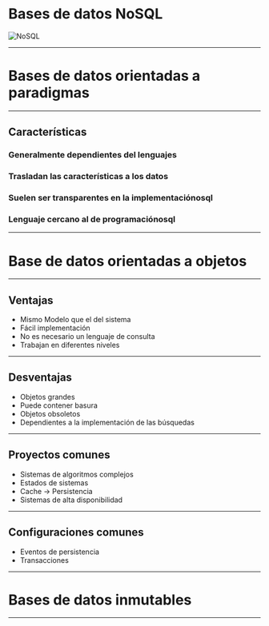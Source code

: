 # Bases de datos NoSQL

![NoSQL](https://francoistoquer.com/img/nosql.png)

---

# Bases de datos orientadas a paradigmas

---

## Características
### Generalmente dependientes del lenguajes
### Trasladan las características a los datos
### Suelen ser transparentes en la implementaciónosql
### Lenguaje cercano al de programaciónosql

---

# Base de datos orientadas a objetos

---

## Ventajas

* Mismo Modelo que el del sistema
* Fácil implementación
* No es necesario un lenguaje de consulta
* Trabajan en diferentes niveles

---

## Desventajas

* Objetos grandes
* Puede contener basura
* Objetos obsoletos
* Dependientes a la implementación de las búsquedas

---

## Proyectos comunes

* Sistemas de algoritmos complejos
* Estados de sistemas
* Cache -> Persistencia
* Sistemas de alta disponibilidad


---

## Configuraciones comunes

* Eventos de persistencia
* Transacciones

---

# Bases de datos inmutables

---



